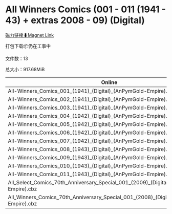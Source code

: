 # All Winners Comics (001 - 011 (1941 - 43) + extras 2008 - 09) (Digital)

[磁力链接⬇Magnet Link](magnet:?xt=urn:btih:33d46f97c5dbdd5f57ce79458bcbad92e6c787a1&dn=All%20Winners%20Comics%20%28001%20-%20011%20%281941%20-%2043%29%20%2B%20extras%202008%20-%2009%29%20%28Digital%29)

打包下载📦仍在工事中

文件数：13

总大小：917.68MiB

Online | Download
--- | ---
All-Winners\_Comics\_001\_(1941)\_(Digital)\_(AnPymGold-Empire).cbz | 98.45MiB
All-Winners\_Comics\_002\_(1941)\_(Digital)\_(AnPymGold-Empire).cbz | 86.68MiB
All-Winners\_Comics\_003\_(1941)\_(Digital)\_(AnPymGold-Empire).cbz | 89.42MiB
All-Winners\_Comics\_004\_(1942)\_(Digital)\_(AnPymGold-Empire).cbz | 90.78MiB
All-Winners\_Comics\_005\_(1942)\_(Digital)\_(AnPymGold-Empire).cbz | 78.65MiB
All-Winners\_Comics\_006\_(1942)\_(Digital)\_(AnPymGold-Empire).cbz | 78.84MiB
All-Winners\_Comics\_007\_(1942)\_(Digital)\_(AnPymGold-Empire).cbz | 81.02MiB
All-Winners\_Comics\_008\_(1943)\_(Digital)\_(AnPymGold-Empire).cbz | 78.07MiB
All-Winners\_Comics\_009\_(1943)\_(Digital)\_(AnPymGold-Empire).cbz | 62.87MiB
All-Winners\_Comics\_010\_(1943)\_(Digital)\_(AnPymGold-Empire).cbz | 63.90MiB
All-Winners\_Comics\_011\_(1943)\_(Digital)\_(AnPymGold-Empire).cbz | 61.37MiB
All\_Select\_Comics\_70th\_Anniversary\_Special\_001\_(2009)\_(Digital)\_(AnPymGold-Empire).cbz | 21.01MiB
All\_Winners\_Comics\_70th\_Anniversary\_Special\_001\_(2008)\_(Digital)\_(AnPymGold-Empire).cbz | 26.61MiB